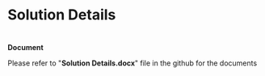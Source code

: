 # Solution Details

#

**Document**

Please refer to "**Solution Details.docx**"  file in the github for the documents


